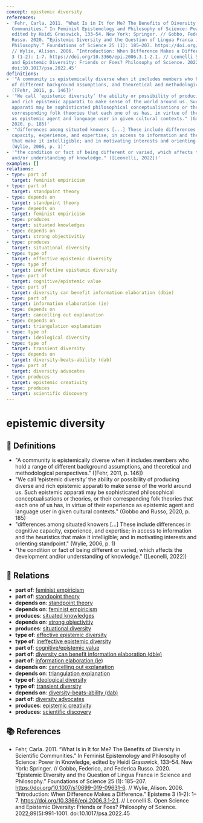 ```yaml
---
concept: epistemic diversity
references:
- 'Fehr, Carla. 2011. “What Is in It for Me? The Benefits of Diversity in Scientific
  Communities.” In Feminist Epistemology and Philosophy of Science: Power in Knowledge,
  edited by Heidi Grasswick, 133–54. New York: Springer. // Gobbo, Federico, and Federica
  Russo. 2020. “Epistemic Diversity and the Question of Lingua Franca in Science and
  Philosophy.” Foundations of Science 25 (1): 185–207. https://doi.org/10.1007/s10699-019-09631-6.
  // Wylie, Alison. 2006. “Introduction: When Difference Makes a Difference.” Episteme
  3 (1–2): 1–7. https://doi.org/10.3366/epi.2006.3.1-2.1. // Leonelli S. Open Science
  and Epistemic Diversity: Friends or Foes? Philosophy of Science. 2022;89(5):991-1001.
  doi:10.1017/psa.2022.45'
definitions:
- '"A community is epistemically diverse when it includes members who hold a range
  of different background assumptions, and theoretical and methodological perspectives."
  ([Fehr, 2011, p. 146])'
- '"We call ‘epistemic diversity’ the ability or possibility of producing diverse
  and rich epistemic apparati to make sense of the world around us. Such epistemic
  apparati may be sophisticated philosophical conceptualisations or theories, or their
  corresponding folk theories that each one of us has, in virtue of their experience
  as epistemic agent and language user in given cultural contexts." (Gobbo and Russo,
  2020, p. 185)'
- '"differences among situated knowers [...] These include differences in cognitive
  capacity, experience, and expertise; in access to information and the heuristics
  that make it intelligible; and in motivating interests and orienting standpoint."
  (Wylie, 2006, p. 1)'
- '"the condition or fact of being different or varied, which affects the development
  and/or understanding of knowledge." ([Leonelli, 2022])'
examples: []
relations:
- type: part of
  target: feminist empiricism
- type: part of
  target: standpoint theory
- type: depends on
  target: standpoint theory
- type: depends on
  target: feminist empiricism
- type: produces
  target: situated knowledges
- type: depends on
  target: strong objectivitiy
- type: produces
  target: situational diversity
- type: type of
  target: effective epistemic diversity
- type: type of
  target: ineffective epistemic diversity
- type: part of
  target: cognitive/epistemic value
- type: part of
  target: diversity can benefit information elaboration (dbie)
- type: part of
  target: information elaboration (ie)
- type: depends on
  target: cancelling out explanation
- type: depends on
  target: triangulation explanation
- type: type of
  target: ideological diversity
- type: type of
  target: transient diversity
- type: depends on
  target: diversity-beats-ability (dab)
- type: part of
  target: diversity advocates
- type: produces
  target: epistemic creativity
- type: produces
  target: scientific discovery
---
```


# epistemic diversity

## 📖 Definitions

- "A community is epistemically diverse when it includes members who hold a range of different background assumptions, and theoretical and methodological perspectives." ([Fehr, 2011, p. 146])
- "We call ‘epistemic diversity’ the ability or possibility of producing diverse and rich epistemic apparati to make sense of the world around us. Such epistemic apparati may be sophisticated philosophical conceptualisations or theories, or their corresponding folk theories that each one of us has, in virtue of their experience as epistemic agent and language user in given cultural contexts." (Gobbo and Russo, 2020, p. 185)
- "differences among situated knowers [...] These include differences in cognitive capacity, experience, and expertise; in access to information and the heuristics that make it intelligible; and in motivating interests and orienting standpoint." (Wylie, 2006, p. 1)
- "the condition or fact of being different or varied, which affects the development and/or understanding of knowledge." ([Leonelli, 2022])

## 🔗 Relations

- **part of**: [feminist empiricism](./feminist-empiricism.md)
- **part of**: [standpoint theory](./standpoint-theory.md)
- **depends on**: [standpoint theory](./standpoint-theory.md)
- **depends on**: [feminist empiricism](./feminist-empiricism.md)
- **produces**: [situated knowledges](./situated-knowledges.md)
- **depends on**: [strong objectivitiy](./strong-objectivitiy.md)
- **produces**: [situational diversity](./situational-diversity.md)
- **type of**: [effective epistemic diversity](./effective-epistemic-diversity.md)
- **type of**: [ineffective epistemic diversity](./ineffective-epistemic-diversity.md)
- **part of**: [cognitive/epistemic value](./cognitive-epistemic-value.md)
- **part of**: [diversity can benefit information elaboration (dbie)](./diversity-can-benefit-information-elaboration-dbie.md)
- **part of**: [information elaboration (ie)](./information-elaboration-ie.md)
- **depends on**: [cancelling out explanation](./cancelling-out-explanation.md)
- **depends on**: [triangulation explanation](./triangulation-explanation.md)
- **type of**: [ideological diversity](./ideological-diversity.md)
- **type of**: [transient diversity](./transient-diversity.md)
- **depends on**: [diversity-beats-ability (dab)](./diversity-beats-ability-dab.md)
- **part of**: [diversity advocates](./diversity-advocates.md)
- **produces**: [epistemic creativity](./epistemic-creativity.md)
- **produces**: [scientific discovery](./scientific-discovery.md)

## 📚 References

- Fehr, Carla. 2011. “What Is in It for Me? The Benefits of Diversity in Scientific Communities.” In Feminist Epistemology and Philosophy of Science: Power in Knowledge, edited by Heidi Grasswick, 133–54. New York: Springer. // Gobbo, Federico, and Federica Russo. 2020. “Epistemic Diversity and the Question of Lingua Franca in Science and Philosophy.” Foundations of Science 25 (1): 185–207. https://doi.org/10.1007/s10699-019-09631-6. // Wylie, Alison. 2006. “Introduction: When Difference Makes a Difference.” Episteme 3 (1–2): 1–7. https://doi.org/10.3366/epi.2006.3.1-2.1. // Leonelli S. Open Science and Epistemic Diversity: Friends or Foes? Philosophy of Science. 2022;89(5):991-1001. doi:10.1017/psa.2022.45

